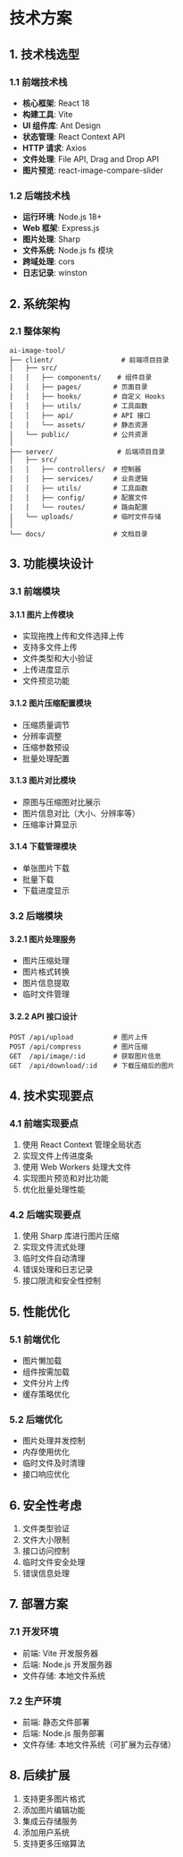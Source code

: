 # 技术方案

## 1. 技术栈选型

### 1.1 前端技术栈

- **核心框架**: React 18
- **构建工具**: Vite
- **UI 组件库**: Ant Design
- **状态管理**: React Context API
- **HTTP 请求**: Axios
- **文件处理**: File API, Drag and Drop API
- **图片预览**: react-image-compare-slider

### 1.2 后端技术栈

- **运行环境**: Node.js 18+
- **Web 框架**: Express.js
- **图片处理**: Sharp
- **文件系统**: Node.js fs 模块
- **跨域处理**: cors
- **日志记录**: winston

## 2. 系统架构

### 2.1 整体架构

```
ai-image-tool/
├── client/                 # 前端项目目录
│   ├── src/
│   │   ├── components/    # 组件目录
│   │   ├── pages/        # 页面目录
│   │   ├── hooks/        # 自定义 Hooks
│   │   ├── utils/        # 工具函数
│   │   ├── api/          # API 接口
│   │   └── assets/       # 静态资源
│   └── public/           # 公共资源
│
├── server/                # 后端项目目录
│   ├── src/
│   │   ├── controllers/  # 控制器
│   │   ├── services/     # 业务逻辑
│   │   ├── utils/        # 工具函数
│   │   ├── config/       # 配置文件
│   │   └── routes/       # 路由配置
│   └── uploads/          # 临时文件存储
│
└── docs/                 # 文档目录
```

## 3. 功能模块设计

### 3.1 前端模块

#### 3.1.1 图片上传模块

- 实现拖拽上传和文件选择上传
- 支持多文件上传
- 文件类型和大小验证
- 上传进度显示
- 文件预览功能

#### 3.1.2 图片压缩配置模块

- 压缩质量调节
- 分辨率调整
- 压缩参数预设
- 批量处理配置

#### 3.1.3 图片对比模块

- 原图与压缩图对比展示
- 图片信息对比（大小、分辨率等）
- 压缩率计算显示

#### 3.1.4 下载管理模块

- 单张图片下载
- 批量下载
- 下载进度显示

### 3.2 后端模块

#### 3.2.1 图片处理服务

- 图片压缩处理
- 图片格式转换
- 图片信息提取
- 临时文件管理

#### 3.2.2 API 接口设计

```
POST /api/upload          # 图片上传
POST /api/compress        # 图片压缩
GET  /api/image/:id       # 获取图片信息
GET  /api/download/:id    # 下载压缩后的图片
```

## 4. 技术实现要点

### 4.1 前端实现要点

1. 使用 React Context 管理全局状态
2. 实现文件上传进度条
3. 使用 Web Workers 处理大文件
4. 实现图片预览和对比功能
5. 优化批量处理性能

### 4.2 后端实现要点

1. 使用 Sharp 库进行图片压缩
2. 实现文件流式处理
3. 临时文件自动清理
4. 错误处理和日志记录
5. 接口限流和安全性控制

## 5. 性能优化

### 5.1 前端优化

- 图片懒加载
- 组件按需加载
- 文件分片上传
- 缓存策略优化

### 5.2 后端优化

- 图片处理并发控制
- 内存使用优化
- 临时文件及时清理
- 接口响应优化

## 6. 安全性考虑

1. 文件类型验证
2. 文件大小限制
3. 接口访问控制
4. 临时文件安全处理
5. 错误信息处理

## 7. 部署方案

### 7.1 开发环境

- 前端: Vite 开发服务器
- 后端: Node.js 开发服务器
- 文件存储: 本地文件系统

### 7.2 生产环境

- 前端: 静态文件部署
- 后端: Node.js 服务部署
- 文件存储: 本地文件系统（可扩展为云存储）

## 8. 后续扩展

1. 支持更多图片格式
2. 添加图片编辑功能
3. 集成云存储服务
4. 添加用户系统
5. 支持更多压缩算法
